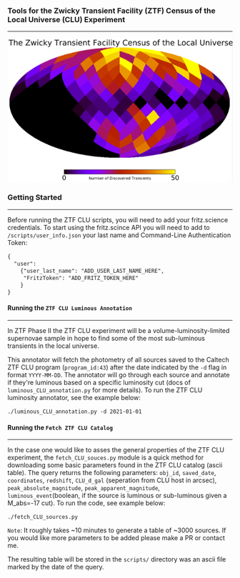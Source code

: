 ### Tools for the Zwicky Transient Facility (ZTF) Census of the Local Universe (CLU) Experiment
___


![Aitoff Projection of Discovered ZTF CLU Transients](https://github.com/AndyTza/andytza.github.io/blob/master/images/CLU_Map.png?raw=true)

### Getting Started
____

Before running the ZTF CLU scripts, you will need to add your fritz.science credentials. To start using the
fritz.scince API you will need to add to `/scripts/user_info.json` your last name and Command-Line Authentication Token:

```
{
  "user":
    {"user_last_name": "ADD_USER_LAST_NAME_HERE",
     "FritzToken": "ADD_FRITZ_TOKEN_HERE"
    }
}
```

#### Running the `ZTF CLU Luminous Annotation`
____
In ZTF Phase II the ZTF CLU experiment will be a volume-luminosity-limited supernovae sample in hope to find some of the most sub-luminous transients in the local universe.

This annotator will fetch the photometry of all sources saved to the Caltech ZTF CLU program (`program_id:43`) after the date indicated by the `-d` flag in format `YYYY-MM-DD`. The annotator will go through each source and annotate if they're luminous based on a specific luminosity cut (docs of `luminous_CLU_annotation.py` for more details). To run the ZTF CLU luminosity annotator, see the example below:

```
./luminous_CLU_annotation.py -d 2021-01-01
```

#### Running the `Fetch ZTF CLU Catalog`
___
In the case one would like to asses the general properties of the ZTF CLU experiment, the `fetch_CLU_souces.py` module is a quick method for downloading some basic parameters found in the ZTF CLU catalog (ascii table). The query returns the following parameters: `obj_id`, `saved_date`, `coordinates`, `redshift`, `CLU_d_gal` (seperation from CLU host in arcsec), `peak_absolute_magnitude`, `peak_apparent_magnitude`, `luminous_event`(boolean, if the source is luminous or sub-luminous given a M_abs=-17 cut). To run the code, see example below:

```
./fetch_CLU_sources.py
```
`Note`: It roughly takes ~10 minutes to generate a table of ~3000 sources. If you would like more parameters to be added please make a PR or contact me.

The resulting table will be stored in the `scripts/` directory was an ascii file marked by the date of the query.
